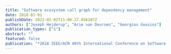 ```yaml
---
title: "Software ecosystem call graph for dependency management"
date: 2018-01-01
publishDate: 2022-02-02T11:00:27.856187Z
authors: ["Joseph Hejderup", "Arie van Deursen", "Georgios Gousios"]
publication_types: ["1"]
abstract: ""
featured: false
publication: "*2018 IEEE/ACM 40th International Conference on Software Engineering: New Ideas and Emerging Technologies Results (ICSE-NIER)*"
---
```


